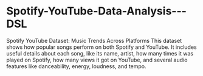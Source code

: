 # Spotify-YouTube-Data-Analysis---DSL
Spotify YouTube Dataset: Music Trends Across Platforms
This dataset shows how popular songs perform on both Spotify and YouTube. It includes useful details about each song, like its name, artist, how many times it was played on Spotify, how many views it got on YouTube, and several audio features like danceability, energy, loudness, and tempo.

